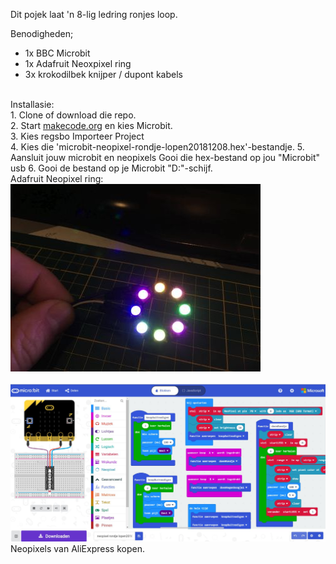 Dit pojek laat 'n 8-lig ledring ronjes loop.<br/>

Benodigheden;<br/>
* 1x BBC Microbit <br/>
* 1x Adafruit Neoxpixel ring<br/>
* 3x krokodilbek knijper / dupont kabels<br/>
<br/>
Installasie:<br/>
1. Clone of download die repo.<br/>
2. Start <a href="http://makecode.microbit.org">makecode.org</a> en kies Microbit.<br/>
3. Kies regsbo Importeer Project<br/>
4. Kies die 'microbit-neopixel-rondje-lopen20181208.hex'-bestandje.
5. Aansluit jouw microbit en neopixels Gooi die hex-bestand op jou "Microbit" usb
6. Gooi de bestand op je Microbit "D:"-schijf.

<br/>
Adafruit Neopixel ring:<br/>
<img src="https://github.com/pappavis/Microbit_Neopixels/blob/master/neopixel-rondje-lopen/IMG_4927%20ledStrip%20alle%20lampjes.jpg?raw=true"><br/>
<br/>
<img src="https://github.com/pappavis/Microbit_Neopixels/blob/master/neopixel-rondje-lopen/neopixel-rondje-lopen_plaatje1.jpg?raw=true" alt="neopixel programma">
<br/>
Neopixels van <a="https://goo.gl/9rKBbr">AliExpress</a> kopen.<br/>
